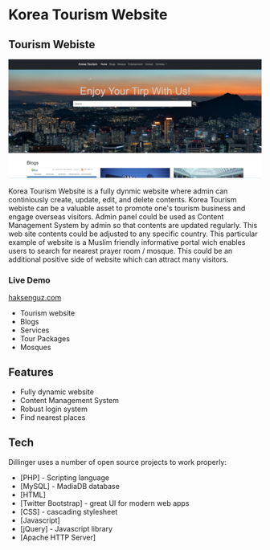 # Korea Tourism Website
## Tourism Webiste

![Home](home.png)


Korea Tourism Website is a fully dynmic website where admin can continiously create, update, edit, and delete contents. Korea Tourism webiste can be a valuable asset to promote one's tourism business and engage overseas visitors. Admin panel could be used as Content Management System by admin so that contents are updated regularly. This web site contents could be adjusted to any specific country. This particular example of website is a Muslim friendly informative portal wich enables users to search for nearest prayer room / mosque. This could be an additional positive side of website which can attract many visitors.
### Live Demo
[haksenguz.com](http://haksenguz.com/)
- Tourism website
-  Blogs
- Services
- Tour Packages
- Mosques
## Features

- Fully dynamic website
- Content Management System
- Robust login system
- Find nearest places

## Tech

Dillinger uses a number of open source projects to work properly:

- [PHP] - Scripting language
- [MySQL] - MadiaDB database
- [HTML] 
- [Twitter Bootstrap] - great UI for modern web apps
- [CSS] - cascading stylesheet
- [Javascript]
- [jQuery] - Javascript library
- [Apache HTTP Server]
